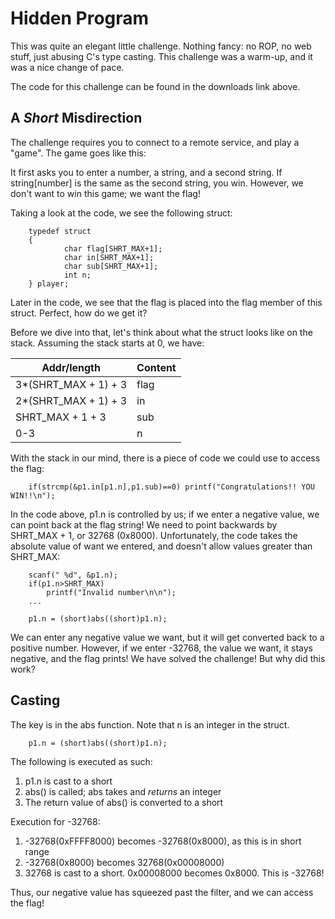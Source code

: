 # Hidden Program

This was quite an elegant little challenge. Nothing fancy: no ROP, no web stuff, 
just abusing C's type casting. This challenge was a warm-up, and it was a nice change
of pace.

The code for this challenge can be found in the downloads link above.

## A *Short* Misdirection

The challenge requires you to connect to a remote service, and play a "game". The game goes
like this:

It first asks you to enter a number, a string, and a second string. If string\[number\] is the same 
as the second string, you win. However, we don't want to win this game; we want the flag!

Taking a look at the code, we see the following struct:

		typedef struct
		{
				char flag[SHRT_MAX+1];
				char in[SHRT_MAX+1];
				char sub[SHRT_MAX+1];
				int n;
		} player;

Later in the code, we see that the flag is placed into the flag member of this struct. Perfect, how do
we get it?

Before we dive into that, let's think about what the struct looks like on the stack. Assuming the
stack starts at 0, we have:

|Addr/length|Content|
| --- | --- |
| 3*(SHRT_MAX + 1) + 3 | flag |
| 2*(SHRT_MAX + 1) + 3 | in |
| SHRT_MAX + 1 + 3 | sub |
| 0-3 | n |

With the stack in our mind, there is a piece of code we could use to access the flag:

		if(strcmp(&p1.in[p1.n],p1.sub)==0) printf("Congratulations!! YOU WIN!!\n");

In the code above, p1.n is controlled by us; if we enter a negative value, we can point back at the
flag string! We need to point backwards by SHRT\_MAX + 1, or 32768 (0x8000). Unfortunately, the code takes the absolute value of want we entered, and doesn't allow values greater than SHRT\_MAX:

		scanf(" %d", &p1.n);
        if(p1.n>SHRT_MAX)
            printf("Invalid number\n\n");
		...
		
		p1.n = (short)abs((short)p1.n);

We can enter any negative value we want, but it will get converted back to a positive number.
However, if we enter -32768, the value we want, it stays negative, and the flag prints! We have solved
the challenge! But why did this work?

## Casting

The key is in the abs function. Note that n is an integer in the struct.

		p1.n = (short)abs((short)p1.n);

The following is executed as such:

1. p1.n is cast to a short
2. abs() is called; abs takes and *returns* an integer
3. The return value of abs() is converted to a short

Execution for -32768:

1. -32768(0xFFFF8000) becomes -32768(0x8000), as this is in short range
2. -32768(0x8000) becomes 32768(0x00008000)
3. 32768 is cast to a short. 0x00008000 becomes 0x8000. This is -32768!

Thus, our negative value has squeezed past the filter, and we can access the flag!
